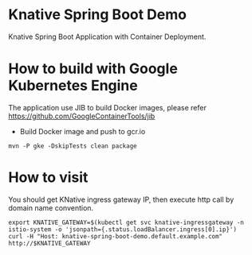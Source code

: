 Knative Spring Boot Demo
========================

Knative Spring Boot Application with Container Deployment.

# How to build with Google Kubernetes Engine

The application use JIB to build Docker images, please refer https://github.com/GoogleContainerTools/jib

* Build Docker image and push to gcr.io

```
mvn -P gke -DskipTests clean package
```

# How to visit

You should get KNative ingress gateway IP, then execute http call by domain name convention.

```
export KNATIVE_GATEWAY=$(kubectl get svc knative-ingressgateway -n istio-system -o 'jsonpath={.status.loadBalancer.ingress[0].ip}')
curl -H "Host: knative-spring-boot-demo.default.example.com" http://$KNATIVE_GATEWAY
```